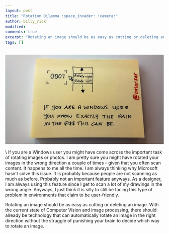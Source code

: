 ```yaml
---
layout: post
title: "Rotation Dilemma :space_invader: :camera:"
author: billy_rick
modified: 
comments: true
excerpt: "Rotating an image should be as easy as cutting or deleting an image"
tags: []
---
```


![alt text](https://github.com/omarsar/omarsar.github.io/blob/master/images/rotate.jpg?raw=true "rotation dilemma")

\\
If you are a Windows user you might have come across the important task of rotating images or photos. I am pretty sure you might have rotated your images in the wrong direction a couple of times - given that you often scan content. It happens to me all the time. I am always thinking why Microsoft hasn't solve this issue. It is probably because people are not scanning as much as before. Probably not an important feature anyways. As a designer, I am always using this feature since I get to scan a lot of my drawings in the wrong angle. Anyways, I just think it is silly to still be facing this type of problem in environments that claim to be user-friendly. 

Rotating an image should be as easy as cutting or deleting an image. With the current state of Computer Vision and image processing, there should already be technology that can automatically rotate an image in the right direction without the struggle of punishing your brain to decide which way to rotate an image. 

